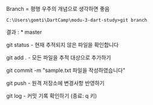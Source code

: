 Branch  = 평행 우주의 개념으로 생각하면 좋음

```
C:\Users\gomti\DartCamp\modu-3-dart-study>git branch
```

결과 : * master

git status - 현재 추적되지 않은 파일을 확인합니다

git add . - 모든 파일을 추적 대상으로 추가하기

git commit -m "sample.txt 파일을 작성하였습니다"

git push - 원격 저장소에 변경사항 반영하기

git log - 커밋 기록 확인하기 (종료: q 키)